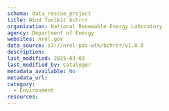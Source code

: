 ```yaml
---
schema: data_rescue_project 
title: Wind Toolkit bchrrr
organization: National Renewable Energy Laboratory
agency: Department of Energy
websites: nrel.gov
data_source: s3://nrel-pds-wtk/bchrrr/v1.0.0
description: 
last_modified: 2025-03-03
last_modified_by: Cataloger
metadata_available: No
metadata_url: 
category:
  - Environment
resources:
---
```

